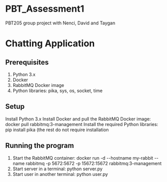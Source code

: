 # PBT_Assessment1
PBT205 group project with Nenci, David and Taygan
# Chatting Application
## Prerequisites  
1. Python 3.x
2. Docker
3. RabbitMQ Docker image
4. Python libraries: pika, sys, os, socket, time 
## Setup
Install Python 3.x 
Install Docker and pull the RabbitMQ Docker image: docker pull rabbitmq:3-management
Install the required Python libraries: pip install pika (the rest do not require installation
## Running the program 
1. Start the RabbitMQ container: docker run -d --hostname my-rabbit --name rabbitmq -p 5672:5672 -p 15672:15672 rabbitmq:3-management
2. Start server in a terminal: python server.py
3. Start user in another terminal: python user.py


